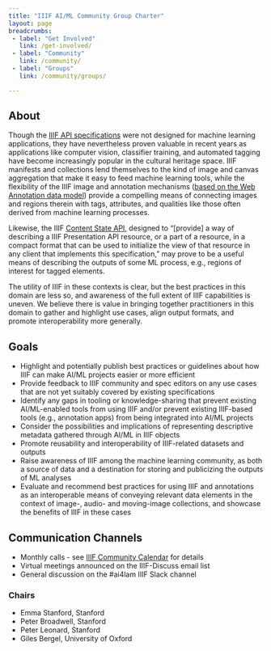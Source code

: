 ```yaml
---
title: "IIIF AI/ML Community Group Charter"
layout: page
breadcrumbs:
 - label: "Get Involved"
   link: /get-involved/
 - label: "Community"
   link: /community/
 - label: "Groups"
   link: /community/groups/

---
```


## About

Though the [IIIF API specifications](https://iiif.io/api/) were not designed for machine learning applications, they have nevertheless proven valuable in recent years as applications like computer vision, classifier training, and automated tagging have become increasingly popular in the cultural heritage space. IIIF manifests and collections lend themselves to the kind of image and canvas aggregation that make it easy to feed machine learning tools, while the flexibility of the IIIF image and annotation mechanisms ([based on the Web Annotation data model](https://www.w3.org/TR/annotation-model/)) provide a compelling means of connecting images and regions therein with tags, attributes, and qualities like those often derived from machine learning processes. 

Likewise, the IIIF [Content State API](https://iiif.io/api/content-state/), designed to “[provide] a way of describing a IIIF Presentation API resource, or a part of a resource, in a compact format that can be used to initialize the view of that resource in any client that implements this specification,” may prove to be a useful means of describing the outputs of some ML process, e.g., regions of interest for tagged elements.

The utility of IIIF in these contexts is clear, but the best practices in this domain are less so, and awareness of the full extent of IIIF capabilities is uneven. We believe there is value in bringing together practitioners in this domain to gather and highlight use cases, align output formats, and promote interoperability more generally.


## Goals


* Highlight and potentially publish best practices or guidelines about how IIIF can make AI/ML projects easier or more efficient
* Provide feedback to IIIF community and spec editors on any use cases that are not yet suitably covered by existing specifications
* Identify any gaps in tooling or knowledge-sharing that prevent existing AI/ML-enabled tools from using IIIF and/or prevent existing IIIF-based tools (e.g., annotation apps) from being integrated into AI/ML projects
* Consider the possibilities and implications of representing descriptive metadata gathered through AI/ML in IIIF objects
* Promote reusability and interoperability of IIIF-related datasets and outputs
* Raise awareness of IIIF among the machine learning community, as both a source of data and a destination for storing and publicizing the outputs of ML analyses
* Evaluate and recommend best practices for using IIIF and annotations as an interoperable means of conveying relevant data elements in the context of image-, audio- and moving-image collections, and showcase the benefits of IIIF in these cases


## Communication Channels


* Monthly calls - see [IIIF Community Calendar](https://iiif.io/community/#calendar) for details
* Virtual meetings announced on the IIIF-Discuss email list
* General discussion on the #ai4lam IIIF Slack channel


### Chairs


* Emma Stanford, Stanford 
* Peter Broadwell, Stanford 
* Peter Leonard, Stanford
* Giles Bergel, University of Oxford

